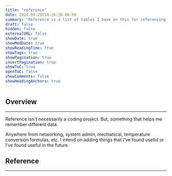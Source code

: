```yaml
---
title: "reference"
date: 2024-09-20T14:26:26-06:00
summary: "Reference is a list of tables I have on this for referencing important information."
draft: false
hidden: false
externalURL: false
showDate: true
showModDate: true
showReadingTime: true
showTags: true
showPagination: true
invertPagination: true
showToC: true
openToC: false
showComments: false
showHeadingAnchors: true
---
```


## Overview
---

Reference isn't necessarily a coding project. But, something that helps
me remember different data.

Anywhere from networking, system admin, mechanical, temperature conversion
formulas, etc. I intend on adding things that I've found useful or I've 
found useful in the future.

## Reference
---
